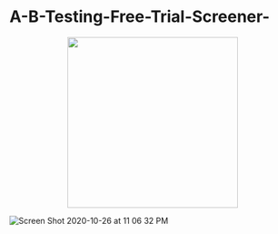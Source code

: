 # A-B-Testing-Free-Trial-Screener-

<p align="center">
  <img weight=500 height=300 src="https://user-images.githubusercontent.com/49653689/97252396-3ab53780-17e0-11eb-84f3-8dd7cc23a729.pn">
</p>

![Screen Shot 2020-10-26 at 11 06 32 PM](https://user-images.githubusercontent.com/49653689/97252477-646e5e80-17e0-11eb-9d72-e7ed3bd39bea.png)
